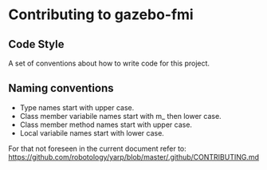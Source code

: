 Contributing to gazebo-fmi
==========================

Code Style
----------
A set of conventions about how to write code for this project.

## Naming conventions
* Type names start with upper case.
* Class member variabile names start with m_ then lower case.
* Class member method names start with upper case.
* Local variabile names start with lower case.

For that not foreseen in the current document refer to:
https://github.com/robotology/yarp/blob/master/.github/CONTRIBUTING.md